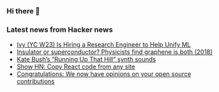 ### Hi there 👋

<!--
**arashid-sh/arashid-sh** is a ✨ _special_ ✨ repository because its `README.md` (this file) appears on your GitHub profile.

Here are some ideas to get you started:

- 🔭 I’m currently working on ...
- 🌱 I’m currently learning ...
- 👯 I’m looking to collaborate on ...
- 🤔 I’m looking for help with ...
- 💬 Ask me about ...
- 📫 How to reach me: ...
- 😄 Pronouns: ...
- ⚡ Fun fact: ...
-->

### Latest news from Hacker news
<!-- BLOG-POST-LIST:START -->
- [Ivy &lpar;YC W23&rpar; Is Hiring a Research Engineer to Help Unify ML](https://www.ycombinator.com/companies/ivy/jobs)
- [Insulator or superconductor? Physicists find graphene is both &lpar;2018&rpar;](https://news.mit.edu/2018/graphene-insulator-superconductor-0305)
- [Kate Bush’s “Running Up That Hill” synth sounds](https://reverbmachine.com/blog/kate-bush-running-up-that-hill-synth-sounds/)
- [Show HN: Copy React code from any site](https://sample-code.aspect.app)
- [Congratulations: We now have opinions on your open source contributions](https://lucumr.pocoo.org/2022/7/9/congratulations/)
<!-- BLOG-POST-LIST:END -->

